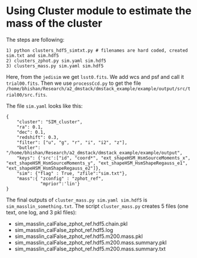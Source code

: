 # Using Cluster module to estimate the mass of the cluster

The steps are following:
```
1) python clusters_hdf5_simtxt.py # filenames are hard coded, created sim.txt and sim.hdf5
2) clusters_zphot.py sim.yaml sim.hdf5
3) clusters_mass.py sim.yaml sim.hdf5
```

Here, from the `jedisim` we get `lsst0.fits`. We add wcs and psf and call it `trial00.fits`. Then we use `processCcd.py` to get the file `/home/bhishan/Research/a2_dmstack/dmstack_example/example/output/src/trial00/src.fits`.


The file `sim.yaml` looks like this:  
```
{
    "cluster": "SIM_cluster",
    "ra": 0.1,
    "dec": 0.1,
    "redshift": 0.3,
    "filter": ["u", "g", "r", "i", "i2", "z"],
    "butler": "/home/bhishan/Research/a2_dmstack/dmstack_example/example/output",
    "keys": {'src':["id", "coord*", "ext_shapeHSM_HsmSourceMoments_x", "ext_shapeHSM_HsmSourceMoments_y", "ext_shapeHSM_HsmShapeRegauss_e1", "ext_shapeHSM_HsmShapeRegauss_e2"]},
    "sim": {"flag" : True, "zfile":"sim.txt"},
    "mass":{ "zconfig" : "zphot_ref",
             "mprior":'lin'}
}
```


The final outputs of `cluster_mass.py sim.yaml sim.hdf5` is `sim_masslin_something.txt`.
The script `cluster_mass.py` creates 5 files (one text, one log, and 3 pkl files):  
- sim_masslin_calFalse_zphot_ref.hdf5.chain.pkl
- sim_masslin_calFalse_zphot_ref.hdf5.log
- sim_masslin_calFalse_zphot_ref.hdf5.m200.mass.pkl
- sim_masslin_calFalse_zphot_ref.hdf5.m200.mass.summary.pkl
- sim_masslin_calFalse_zphot_ref.hdf5.m200.mass.summary.txt

